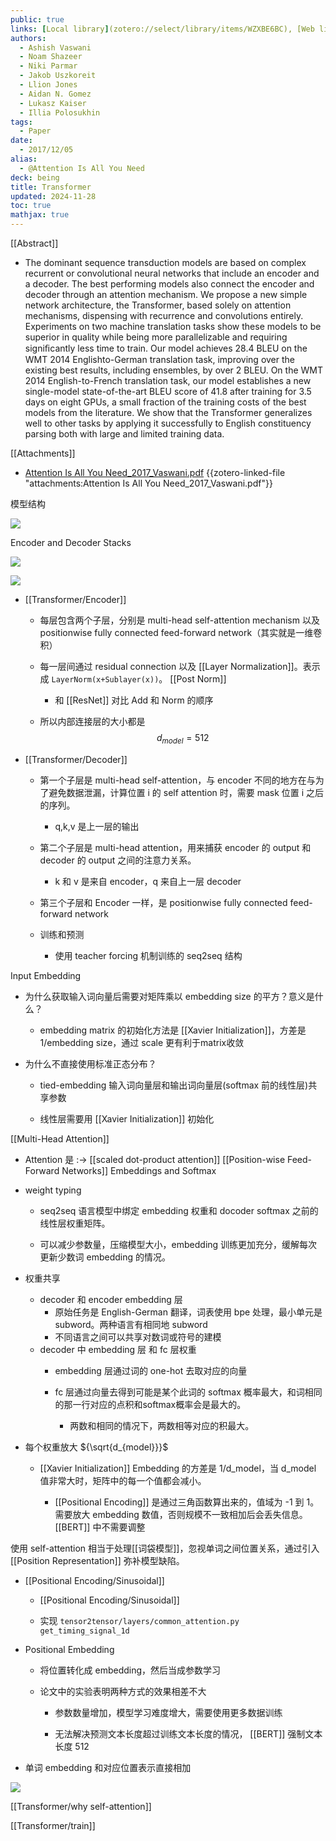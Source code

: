 ```yaml
---
public: true
links: [Local library](zotero://select/library/items/WZXBE6BC), [Web library](https://www.zotero.org/users/4911197/items/WZXBE6BC)
authors:
  - Ashish Vaswani
  - Noam Shazeer
  - Niki Parmar
  - Jakob Uszkoreit
  - Llion Jones
  - Aidan N. Gomez
  - Lukasz Kaiser
  - Illia Polosukhin
tags:
  - Paper
date:
  - 2017/12/05
alias:
  - @Attention Is All You Need
deck: being
title: Transformer
updated: 2024-11-28
toc: true
mathjax: true
---
```


[[Abstract]]

  + The dominant sequence transduction models are based on complex recurrent or convolutional neural networks that include an encoder and a decoder. The best performing models also connect the encoder and decoder through an attention mechanism. We propose a new simple network architecture, the Transformer, based solely on attention mechanisms, dispensing with recurrence and convolutions entirely. Experiments on two machine translation tasks show these models to be superior in quality while being more parallelizable and requiring signiﬁcantly less time to train. Our model achieves 28.4 BLEU on the WMT 2014 Englishto-German translation task, improving over the existing best results, including ensembles, by over 2 BLEU. On the WMT 2014 English-to-French translation task, our model establishes a new single-model state-of-the-art BLEU score of 41.8 after training for 3.5 days on eight GPUs, a small fraction of the training costs of the best models from the literature. We show that the Transformer generalizes well to other tasks by applying it successfully to English constituency parsing both with large and limited training data.

[[Attachments]]

  + [Attention Is All You Need_2017_Vaswani.pdf](zotero://select/library/items/NJWJJRUM) {{zotero-linked-file "attachments:Attention Is All You Need_2017_Vaswani.pdf"}}

模型结构

![](https://media.xiang578.com//the-transformer-model-architecture.png)

Encoder and Decoder Stacks

![](https://media.xiang578.com//transformer.png)

![](https://media.xiang578.com//transformer-encoder-decoder.png)

  + [[Transformer/Encoder]]

    + 每层包含两个子层，分别是 multi-head self-attention mechanism 以及 positionwise fully connected feed-forward network（其实就是一维卷积）

    + 每一层间通过 residual connection 以及 [[Layer Normalization]]。表示成 `LayerNorm(x+Sublayer(x))`。 [[Post Norm]]

      + 和 [[ResNet]] 对比 Add 和 Norm 的顺序

    + 所以内部连接层的大小都是 $${d_{model}=512}$$

  + [[Transformer/Decoder]]

    + 第一个子层是 multi-head self-attention，与 encoder 不同的地方在与为了避免数据泄漏，计算位置 i 的 self attention 时，需要 mask 位置 i 之后的序列。

      + q,k,v 是上一层的输出

    + 第二个子层是 multi-head attention，用来捕获 encoder 的 output 和 decoder 的 output 之间的注意力关系。

      + k 和 v 是来自 encoder，q 来自上一层 decoder

    + 第三个子层和 Encoder 一样，是 positionwise fully connected feed-forward network

    + 训练和预测

      + 使用 teacher forcing 机制训练的 seq2seq 结构

Input Embedding

  + 为什么获取输入词向量后需要对矩阵乘以 embedding size 的平方？意义是什么？

    + embedding matrix 的初始化方法是 [[Xavier Initialization]]，方差是 1/embedding size，通过 scale 更有利于matrix收敛

  + 为什么不直接使用标准正态分布？

    + tied-embedding 输入词向量层和输出词向量层(softmax 前的线性层)共享参数

    + 线性层需要用 [[Xavier Initialization]] 初始化

[[Multi-Head Attention]]

  + Attention 是 :-> [[scaled dot-product attention]]
[[Position-wise Feed-Forward Networks]]
Embeddings and Softmax

  + weight typing

    + seq2seq 语言模型中绑定 embedding 权重和 docoder softmax 之前的线性层权重矩阵。

    + 可以减少参数量，压缩模型大小，embedding 训练更加充分，缓解每次更新少数词 embedding 的情况。
  + 权重共享

    + decoder 和 encoder embedding 层
      + 原始任务是 English-German 翻译，词表使用 bpe 处理，最小单元是 subword。两种语言有相同地 subword
      + 不同语言之间可以共享对数词或符号的建模
    + decoder 中 embedding 层 和 fc 层权重
      + embedding 层通过词的 one-hot 去取对应的向量

      + fc 层通过向量去得到可能是某个此词的 softmax 概率最大，和词相同的那一行对应的点积和softmax概率会是最大的。
        + 两数和相同的情况下，两数相等对应的积最大。

  + 每个权重放大 ${\sqrt{d_{model}}}$

    + [[Xavier Initialization]] Embedding 的方差是 1/d_model，当 d_model 值非常大时，矩阵中的每一个值都会减小。

      + [[Positional Encoding]] 是通过三角函数算出来的，值域为 -1 到 1。需要放大 embedding 数值，否则规模不一致相加后会丢失信息。 [[BERT]] 中不需要调整

使用 self-attention 相当于处理[[词袋模型]]，忽视单词之间位置关系，通过引入 [[Position Representation]] 弥补模型缺陷。

  + [[Positional Encoding/Sinusoidal]]

    + [[Positional Encoding/Sinusoidal]]

    + 实现 `tensor2tensor/layers/common_attention.py` `get_timing_signal_1d`


  + Positional Embedding

    + 将位置转化成 embedding，然后当成参数学习

    + 论文中的实验表明两种方式的效果相差不大

      + 参数数量增加，模型学习难度增大，需要使用更多数据训练

      + 无法解决预测文本长度超过训练文本长度的情况， [[BERT]] 强制文本长度 512

  + 单词 embedding 和对应位置表示直接相加

![](https://media.xiang578.com//postion-embedding.png)

[[Transformer/why self-attention]]

[[Transformer/train]]


